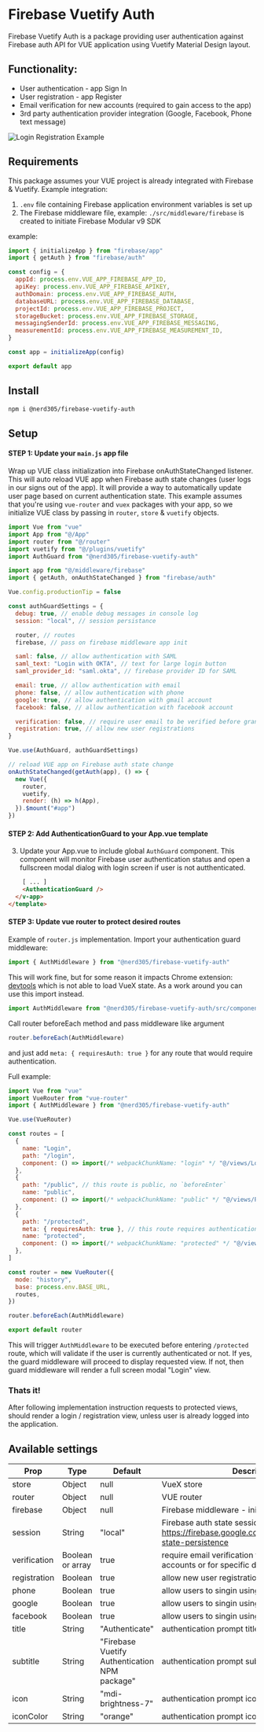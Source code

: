 # Firebase Vuetify Auth

Firebase Vuetify Auth is a package providing user authentication against Firebase auth API for VUE application using Vuetify Material Design layout.

## Functionality:

- User authentication - app Sign In
- User registration - app Register
- Email verification for new accounts (required to gain access to the app)
- 3rd party authentication provider integration (Google, Facebook, Phone text message)

![Login Registration Example](./src/assets/auth-example.png)

## Requirements

This package assumes your VUE project is already integrated with Firebase & Vuetify. Example integration:

1. `.env` file containing Firebase application environment variables is set up
2. The Firebase middleware file, example: `./src/middleware/firebase` is created to initiate Firebase Modular v9 SDK

example:

```javascript
import { initializeApp } from "firebase/app"
import { getAuth } from "firebase/auth"

const config = {
  appId: process.env.VUE_APP_FIREBASE_APP_ID,
  apiKey: process.env.VUE_APP_FIREBASE_APIKEY,
  authDomain: process.env.VUE_APP_FIREBASE_AUTH,
  databaseURL: process.env.VUE_APP_FIREBASE_DATABASE,
  projectId: process.env.VUE_APP_FIREBASE_PROJECT,
  storageBucket: process.env.VUE_APP_FIREBASE_STORAGE,
  messagingSenderId: process.env.VUE_APP_FIREBASE_MESSAGING,
  measurementId: process.env.VUE_APP_FIREBASE_MEASUREMENT_ID,
}

const app = initializeApp(config)

export default app
```

## Install

```bash
npm i @nerd305/firebase-vuetify-auth
```

## Setup

#### STEP 1: Update your `main.js` app file

Wrap up VUE class initialization into Firebase onAuthStateChanged listener.
This will auto reload VUE app when Firebase auth state changes (user logs in our signs out of the app).
It will provide a way to automatically update user page based on current authentication state.
This example assumes that you're using `vue-router` and `vuex` packages with your app, so we initialize
VUE class by passing in `router`, `store` & `vuetify` objects.

```javascript
import Vue from "vue"
import App from "@/App"
import router from "@/router"
import vuetify from "@/plugins/vuetify"
import AuthGuard from "@nerd305/firebase-vuetify-auth"

import app from "@/middleware/firebase"
import { getAuth, onAuthStateChanged } from "firebase/auth"

Vue.config.productionTip = false

const authGuardSettings = {
  debug: true, // enable debug messages in console log
  session: "local", // session persistance

  router, // routes
  firebase, // pass on firebase middleware app init

  saml: false, // allow authentication with SAML
  saml_text: "Login with OKTA", // text for large login button
  saml_provider_id: "saml.okta", // firebase provider ID for SAML

  email: true, // allow authentication with email
  phone: false, // allow authentication with phone
  google: true, // allow authentication with gmail account
  facebook: false, // allow authentication with facebook account

  verification: false, // require user email to be verified before granting access
  registration: true, // allow new user registrations
}

Vue.use(AuthGuard, authGuardSettings)

// reload VUE app on Firebase auth state change
onAuthStateChanged(getAuth(app), () => {
  new Vue({
    router,
    vuetify,
    render: (h) => h(App),
  }).$mount("#app")
})
```

#### STEP 2: Add AuthenticationGuard to your App.vue template

3. Update your App.vue to include global `AuthGuard` component.
   This component will monitor Firebase user authentication status and open a fullscreen modal dialog
   with login screen if user is not autthenticated.

```html
    [ ... ]
    <AuthenticationGuard />
  </v-app>
</template>
```

#### STEP 3: Update vue router to protect desired routes

Example of `router.js` implementation. Import your authentication guard middleware:

```javascript
import { AuthMiddleware } from "@nerd305/firebase-vuetify-auth"
```

This will work fine, but for some reason it impacts Chrome extension: [devtools](https://developer.chrome.com/docs/devtools/) which is not able to load VueX state. As a work around you can use this import instead.

```javascript
import AuthMiddleware from "@nerd305/firebase-vuetify-auth/src/components/authguard"
```

Call router beforeEach method and pass middleware like argument

```javascript
router.beforeEach(AuthMiddleware)
```

and just add `meta: { requiresAuth: true }` for any route that would require authentication.

Full example:

```javascript
import Vue from "vue"
import VueRouter from "vue-router"
import { AuthMiddleware } from "@nerd305/firebase-vuetify-auth"

Vue.use(VueRouter)

const routes = [
  {
    name: "Login",
    path: "/login",
    component: () => import(/* webpackChunkName: "login" */ "@/views/Login"),
  },
  {
    path: "/public", // this route is public, no `beforeEnter`
    name: "public",
    component: () => import(/* webpackChunkName: "public" */ "@/views/Public.vue"), // example public route
  },
  {
    path: "/protected",
    meta: { requiresAuth: true }, // this route requires authentication guard
    name: "protected",
    component: () => import(/* webpackChunkName: "protected" */ "@/views/Protected.vue"), // example protected route
  },
]

const router = new VueRouter({
  mode: "history",
  base: process.env.BASE_URL,
  routes,
})

router.beforeEach(AuthMiddleware)

export default router
```

This will trigger `AuthMiddleware` to be executed before entering `/protected` route, which will validate if the user is currently authenticated or not. If yes, the guard middleware will proceed to display requested view. If not, then guard middleware will render a full screen modal "Login" view.

### Thats it!

After following implementation instruction requests to protected views, should render a login / registration view, unless user is already logged into the application.

## Available settings

| Prop         | Type             | Default                                       | Description                                                                                                    |
| ------------ | ---------------- | --------------------------------------------- | -------------------------------------------------------------------------------------------------------------- |
| store        | Object           | null                                          | VueX store                                                                                                     |
| router       | Object           | null                                          | VUE router                                                                                                     |
| firebase     | Object           | null                                          | Firebase middleware - initialized app                                                                          |
| session      | String           | "local"                                       | Firebase auth state session persistence, see: https://firebase.google.com/docs/auth/web/auth-state-persistence |
| verification | Boolean or array | true                                          | require email verification to sign in for all accounts or for specific domains in array                        |
| registration | Boolean          | true                                          | allow new user registrations                                                                                   |
| phone        | Boolean          | true                                          | allow users to singin using phone number                                                                       |
| google       | Boolean          | true                                          | allow users to singin using gmail                                                                              |
| facebook     | Boolean          | true                                          | allow users to singin using facebook                                                                           |
| title        | String           | "Authenticate"                                | authentication prompt title                                                                                    |
| subtitle     | String           | "Firebase Vuetify Authentication NPM package" | authentication prompt subtitle                                                                                 |
| icon         | String           | "mdi-brightness-7"                            | authentication prompt icon                                                                                     |
| iconColor    | String           | "orange"                                      | authentication prompt icon                                                                                     |

